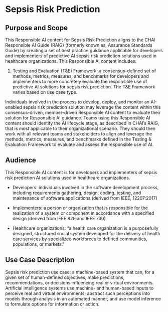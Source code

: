 # Sepsis Risk Prediction

## Purpose and Scope 
This Responsible AI content for Sepsis Risk Prediction aligns to the CHAI Responsible AI Guide (RAIG)  (formerly known as, Assurance Standards Guide) by creating a set of best practice guidance applicable for developers and implementers of predictive AI sepsis risk prediction solutions used in healthcare organizations. This Responsible AI content includes: 

1)	Testing and Evaluation (T&E) Framework: a consensus-defined set of methods, metrics, measures, and benchmarks for developers and implementers to more concretely evaluate the responsible use of predictive AI solutions for sepsis risk prediction. The T&E Framework varies based on use case type.

Individuals involved in the process to develop, deploy, and monitor an AI-enabled sepsis risk prediction solution may leverage the content within this consensus-driven, member-driven Responsible AI content to evaluate their solution for Responsible AI guidance. Teams using this Responsible AI content should identify the AI lifecycle stage, as described in CHAI’s RAIG, that is most applicable to their organizational scenario. They should then work with all relevant teams and stakeholders to align and leverage the methods, metrics, measures, and benchmarks defined in the Testing & Evaluation Framework to evaluate and assess the responsible use of AI.

## Audience 
This Responsible AI content is for developers and implementers of sepsis risk prediction AI solutions used in healthcare organizations.
* Developers: individuals involved in the software development process, including requirements gathering, design, coding, testing, and maintenance of software applications (derived from IEEE, 12207:2017) 

* Implementers: a person or organization that is responsible for the realization of a system or component in accordance with a specified design (derived from IEEE 829 and IEEE 730)

* Healthcare organizations: “a health care organization is a purposefully designed, structured social system developed for the delivery of health care services by specialized workforces to defined communities, populations, or markets.” 

## Use Case Description 
Sepsis risk prediction use case: a machine-based system that can, for a given set of human-defined objectives, make predictions, recommendations, or decisions influencing real or virtual environments. Artificial intelligence systems use machine- and human-based inputs to perceive real and virtual environments; abstract such perceptions into models through analysis in an automated manner; and use model inference to formulate options for information or action.
